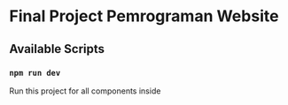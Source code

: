 # Final Project Pemrograman Website

## Available Scripts

### `npm run dev`

Run this project for all components inside
